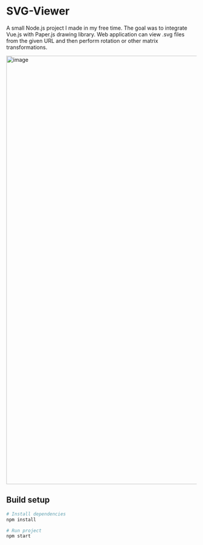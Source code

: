 # SVG-Viewer

A small Node.js project I made in my free time. The goal was to integrate Vue.js with Paper.js drawing library. Web application can view .svg files from the given URL and then perform rotation or other matrix transformations.

<img width="1132" alt="image" src="https://user-images.githubusercontent.com/34581569/50425483-6a5b2780-0877-11e9-9dc1-b3dbd834de73.png">

## Build setup

``` bash
# Install dependencies
npm install

# Run project
npm start
```
